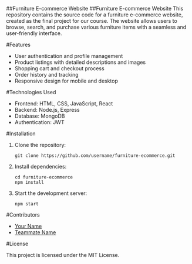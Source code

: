 
##Furniture E-commerce Website
##Furniture E-commerce Website
This repository contains the source code for a furniture e-commerce website, created as the final project for our course. The website allows users to browse, search, and purchase various furniture items with a seamless and user-friendly interface.</p>

#Features
<ul>
<li>User authentication and profile management</li>
<li>Product listings with detailed descriptions and images</li>
<li>Shopping cart and checkout process</li>
<li>Order history and tracking</li>
<li>Responsive design for mobile and desktop</li>
</ul>

#Technologies Used
<ul>
<li>Frontend: HTML, CSS, JavaScript, React</li>
<li>Backend: Node.js, Express</li>
<li>Database: MongoDB</li>
<li>Authentication: JWT</li>
</ul>

#Installation
<ol>
<li>Clone the repository:
<pre><code>git clone https://github.com/username/furniture-ecommerce.git</code></pre>
</li>
<li>Install dependencies:
<pre><code>cd furniture-ecommerce
npm install</code></pre>
</li>
<li>Start the development server:
<pre><code>npm start</code></pre>
</li>
</ol>

#Contributors
<ul>
<li><a href="https://github.com/yourusername">Your Name</a></li>
<li><a href="https://github.com/teammateusername">Teammate Name</a></li>
</ul>

#License
<p>This project is licensed under the MIT License.</p>


